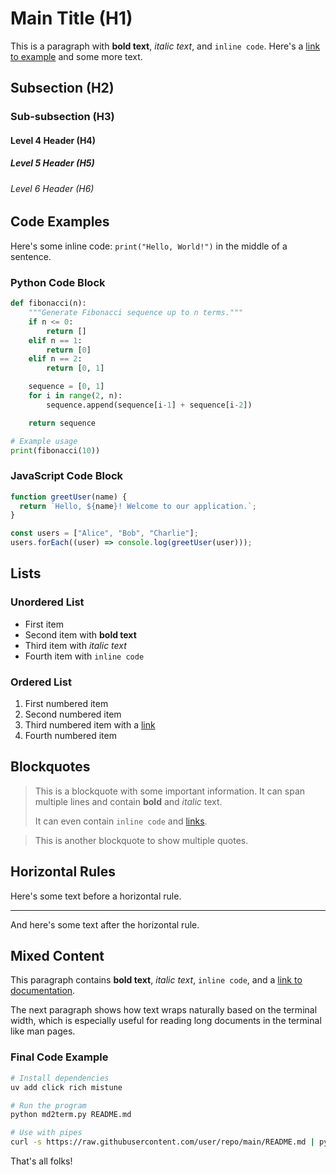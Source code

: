 # Main Title (H1)

This is a paragraph with **bold text**, _italic text_, and `inline code`. Here's a [link to example](https://example.com) and some more text.

## Subsection (H2)

### Sub-subsection (H3)

#### Level 4 Header (H4)

##### Level 5 Header (H5)

###### Level 6 Header (H6)

## Code Examples

Here's some inline code: `print("Hello, World!")` in the middle of a sentence.

### Python Code Block

```python
def fibonacci(n):
    """Generate Fibonacci sequence up to n terms."""
    if n <= 0:
        return []
    elif n == 1:
        return [0]
    elif n == 2:
        return [0, 1]

    sequence = [0, 1]
    for i in range(2, n):
        sequence.append(sequence[i-1] + sequence[i-2])

    return sequence

# Example usage
print(fibonacci(10))
```

### JavaScript Code Block

```javascript
function greetUser(name) {
  return `Hello, ${name}! Welcome to our application.`;
}

const users = ["Alice", "Bob", "Charlie"];
users.forEach((user) => console.log(greetUser(user)));
```

## Lists

### Unordered List

- First item
- Second item with **bold text**
- Third item with _italic text_
- Fourth item with `inline code`

### Ordered List

1. First numbered item
2. Second numbered item
3. Third numbered item with a [link](https://example.com)
4. Fourth numbered item

## Blockquotes

> This is a blockquote with some important information.
> It can span multiple lines and contain **bold** and _italic_ text.
>
> It can even contain `inline code` and [links](https://example.com).

> This is another blockquote to show multiple quotes.

## Horizontal Rules

Here's some text before a horizontal rule.

---

And here's some text after the horizontal rule.

## Mixed Content

This paragraph contains **bold text**, _italic text_, `inline code`, and a [link to documentation](https://docs.example.com).

The next paragraph shows how text wraps naturally based on the terminal width, which is especially useful for reading long documents in the terminal like man pages.

### Final Code Example

```bash
# Install dependencies
uv add click rich mistune

# Run the program
python md2term.py README.md

# Use with pipes
curl -s https://raw.githubusercontent.com/user/repo/main/README.md | python md2term.py
```

That's all folks!
